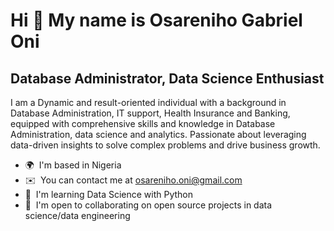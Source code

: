 Hi 👋 My name is Osareniho Gabriel Oni
======================================

Database Administrator, Data Science Enthusiast
--------------------------

I am a Dynamic and result-oriented individual with a background in Database Administration, IT support, Health Insurance and Banking, equipped with comprehensive skills and knowledge in Database Administration, data science and analytics. Passionate about leveraging data-driven insights to solve complex problems and drive business growth. 

* 🌍  I'm based in Nigeria
* ✉️  You can contact me at [osareniho.oni@gmail.com](mailto:osareniho.oni@gmail.com)
* 🧠  I'm learning Data Science with Python
* 🤝  I'm open to collaborating on open source projects in data science/data engineering



